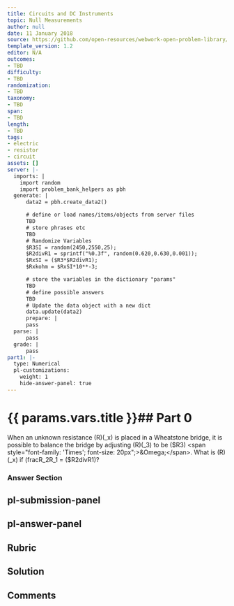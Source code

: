 ```yaml
---
title: Circuits and DC Instruments
topic: Null Measurements
author: null
date: 11 January 2018
source: https://github.com/open-resources/webwork-open-problem-library/tree/master/Contrib/BrockPhysics/College_Physics_Urone/21.Circuits_and_DC_Instruments/21-05.Null_Measurements/NU_U17_21_05_003.pg
template_version: 1.2
editor: N/A
outcomes:
- TBD
difficulty:
- TBD
randomization:
- TBD
taxonomy:
- TBD
span:
- TBD
length:
- TBD
tags:
- electric
- resistor
- circuit
assets: []
server: |-
  imports: |
    import random
    import problem_bank_helpers as pbh
  generate: |
      data2 = pbh.create_data2()

      # define or load names/items/objects from server files
      TBD
      # store phrases etc
      TBD
      # Randomize Variables
      $R3SI = random(2450,2550,25);
      $R2divR1 = sprintf("%0.3f", random(0.620,0.630,0.001));
      $RxSI = ($R3*$R2divR1);
      $Rxkohm = $RxSI*10**-3;

      # store the variables in the dictionary "params"
      TBD
      # define possible answers
      TBD
      # Update the data object with a new dict
      data.update(data2)
      prepare: |
      pass
  parse: |
      pass
  grade: |
      pass
part1: |-
  type: Numerical
  pl-customizations:
    weight: 1
    hide-answer-panel: true
---
```


# {{ params.vars.title }}## Part 0 
When an unknown resistance (R)(_x) is placed in a Wheatstone bridge, it is possible to balance the bridge by adjusting (R)(_3) to be ($R3) <span style="font-family: 'Times'; font-size: 20px";>&Omega;</span>. What is  (R)(_x) if (fracR_2R_1 = ($R2divR1)? 


### Answer Section 


## pl-submission-panel 


## pl-answer-panel 


## Rubric 


## Solution 


## Comments 


